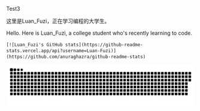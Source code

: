 Test3

这里是Luan_Fuzi，正在学习编程的大学生。

Hello. Here is Luan_Fuzi, a college student who's recently learning to  code.



```
[![Luan_Fuzi's GitHub stats](https://github-readme-stats.vercel.app/api?username=Luan-Fuzi)](https://github.com/anuraghazra/github-readme-stats)
```


<picture>
  <source media="(prefers-color-scheme: dark)" srcset="https://raw.githubusercontent.com/Luan-Fuzi/Luan-Fuzi/output/github-contribution-grid-snake-dark.svg">
  <source media="(prefers-color-scheme: light)" srcset="https://raw.githubusercontent.com/Luan-Fuzi/Luan-Fuzi/output/github-contribution-grid-snake.svg">
  <img alt="github contribution grid snake animation" src="https://raw.githubusercontent.com/Luan-Fuzi/Luan-Fuzi/output/github-contribution-grid-snake.svg">
</picture>
